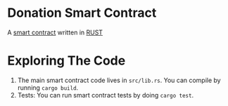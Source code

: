 Donation Smart Contract
=======================

A [smart contract] written in [RUST] 

Exploring The Code
==================

1. The main smart contract code lives in `src/lib.rs`. You can compile
   by running `cargo build`.
2. Tests: You can run smart contract tests by doing `cargo test`.

  [smart contract]: https://docs.near.org/
  [RUST]: https://doc.rust-lang.org/book/title-page.html
